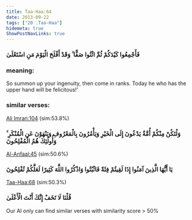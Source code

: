 ```yaml
---
title: Taa-Haa:64
date: 2013-09-22
tags: ["20 .Taa-Haa"]
hidemeta: true 
ShowPostNavLinks: true 
---
```

### فَأَجْمِعُوا كَيْدَكُمْ ثُمَّ ائْتُوا صَفًّا ۚ وَقَدْ أَفْلَحَ الْيَوْمَ مَنِ اسْتَعْلَىٰ
### meaning: 
So summon up your ingenuity, then come in ranks. Today he who has the upper hand will be felicitous!’
### similar verses: 

[Ali Imran:104](/3/104) (sim:53.8%)

### وَلْتَكُنْ مِنْكُمْ أُمَّةٌ يَدْعُونَ إِلَى الْخَيْرِ وَيَأْمُرُونَ بِالْمَعْرُوفِ وَيَنْهَوْنَ عَنِ الْمُنْكَرِ ۚ وَأُولَٰئِكَ هُمُ الْمُفْلِحُونَ

[Al-Anfaal:45](/8/45) (sim:50.6%)

### يَا أَيُّهَا الَّذِينَ آمَنُوا إِذَا لَقِيتُمْ فِئَةً فَاثْبُتُوا وَاذْكُرُوا اللَّهَ كَثِيرًا لَعَلَّكُمْ تُفْلِحُونَ

[Taa-Haa:68](/20/68) (sim:50.3%)

### قُلْنَا لَا تَخَفْ إِنَّكَ أَنْتَ الْأَعْلَىٰ

Our AI only can find similar verses with similarity score > 50% 

